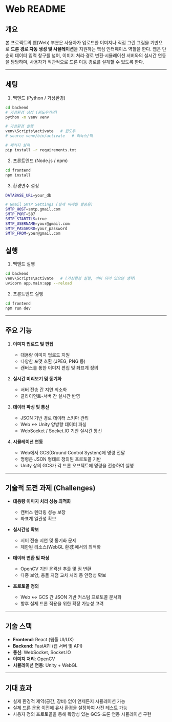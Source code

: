 # Web README

## 개요

본 프로젝트의 웹(Web) 부분은 사용자가 업로드한 이미지나 직접 그린 그림을 기반으로 **드론 경로 자동 생성 및 시뮬레이션**을 지원하는 핵심 인터페이스 역할을 한다.
웹은 단순히 데이터 입력 창구를 넘어, 이미지 처리·경로 변환·시뮬레이션 서버와의 실시간 연동을 담당하며, 사용자가 직관적으로 드론 이동 경로를 설계할 수 있도록 한다.

---

## 세팅

1. 백엔드 (Python / 가상환경)
```bash
cd backend
# 가상환경 생성 (윈도우라면)
python -m venv venv

# 가상환경 실행
venv\Scripts\activate   # 윈도우
# source venv/bin/activate   # 리눅스/맥

# 패키지 설치
pip install -r requirements.txt
```

2. 프론트엔드 (Node.js / npm)
```bash
cd frontend
npm install
```
3. 환경변수 설정
```bash
DATABASE_URL=your_db

# Gmail SMTP Settings (실제 이메일 발송용)
SMTP_HOST=smtp.gmail.com
SMTP_PORT=587
SMTP_STARTTLS=true
SMTP_USERNAME=your@gmail.com
SMTP_PASSWORD=your_password
SMTP_FROM=your@gmail.com
```
## 실행
1. 백엔드 실행
```bash
cd backend
venv\Scripts\activate   # (가상환경 실행, 이미 되어 있으면 생략)
uvicorn app.main:app --reload 
```

2. 프론트엔드 실행
```bash
cd frontend
npm run dev
```

---

## 주요 기능

1. **이미지 업로드 및 편집**

   * 대용량 이미지 업로드 지원
   * 다양한 포맷 호환 (JPEG, PNG 등)
   * 캔버스를 통한 이미지 편집 및 좌표계 정의

2. **실시간 미리보기 및 동기화**

   * 서버 전송 간 지연 최소화
   * 클라이언트-서버 간 실시간 반영

3. **데이터 파싱 및 통신**

   * JSON 기반 경로 데이터 스키마 관리
   * Web ↔ Unity 양방향 데이터 파싱
   * WebSocket / Socket.IO 기반 실시간 통신

4. **시뮬레이션 연동**

   * Web에서 GCS(Ground Control System)에 명령 전달
   * 명령은 JSON 형태로 정의된 프로토콜 기반
   * Unity 상의 GCS가 각 드론 오브젝트에 명령을 전송하여 실행

---

## 기술적 도전 과제 (Challenges)

* **대용량 이미지 처리 성능 최적화**

  * 캔버스 렌더링 성능 보장
  * 좌표계 일관성 확보

* **실시간성 확보**

  * 서버 전송 지연 및 동기화 문제
  * 제한된 리소스(WebGL 환경)에서의 최적화

* **데이터 변환 및 파싱**

  * OpenCV 기반 윤곽선 추출 및 점 변환
  * 다중 보양, 충돌 지점 교차 처리 등 안정성 확보

* **프로토콜 정의**

  * Web ↔ GCS 간 JSON 기반 커스텀 프로토콜 문서화
  * 향후 실제 드론 적용을 위한 확장 가능성 고려

---

## 기술 스택

* **Frontend**: React (웹툴 UI/UX)
* **Backend**: FastAPI (웹 서버 및 API)
* **통신**: WebSocket, Socket.IO
* **이미지 처리**: OpenCV
* **시뮬레이션 연동**: Unity + WebGL

---

## 기대 효과

* 실제 환경적 제약(공간, 장비) 없이 언제든지 시뮬레이션 가능
* 실제 드론 운용 이전에 유사 환경을 설정하여 사전 테스트 가능
* 사용자 정의 프로토콜을 통해 확장성 있는 GCS-드론 연동 시뮬레이션 구현
